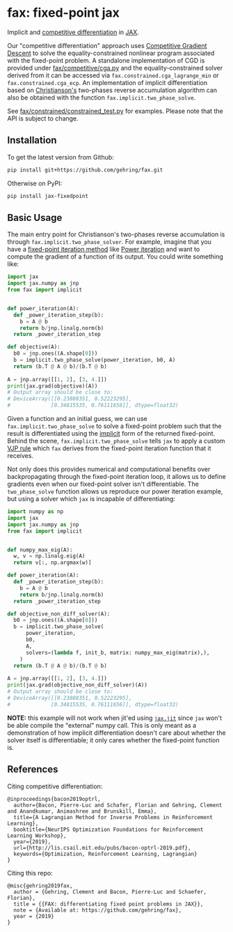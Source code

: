 # fax: fixed-point jax 

Implicit and [competitive differentiation](https://optrl2019.github.io/assets/accepted_papers/70.pdf) in [JAX](https://github.com/google/jax).

Our "competitive differentiation" approach uses [Competitive Gradient Descent](https://arxiv.org/abs/1905.12103) to solve the equality-constrained nonlinear program associated with the fixed-point problem. A standalone implementation of CGD is provided under [fax/competitive/cga.py](fax/competitive/cga.py) and the equality-constrained solver derived from it can be accessed via `fax.constrained.cga_lagrange_min` or `fax.constrained.cga_ecp`. An implementation of implicit differentiation based on [Christianson's](https://doi.org/10.1080/10556789408805572) two-phases reverse accumulation algorithm can also be obtained with the function `fax.implicit.two_phase_solve`.

See [fax/constrained/constrained_test.py](fax/constrained/constrained_test.py) for examples. Please note that the API is subject to change.

## Installation


To get the latest version from Github: 
```sh
pip install git+https://github.com/gehring/fax.git
```

Otherwise on PyPI:
```sh
pip install jax-fixedpoint
```
## Basic Usage
The main entry point for Christianson's two-phases reverse accumulation is through `fax.implicit.two_phase_solver`. For example, imagine that you have a [fixed-point iteration method](https://en.wikipedia.org/wiki/Fixed-point_iteration) like [Power iteration](https://en.wikipedia.org/wiki/Power_iteration) and want to compute the gradient of a function of its output. You could write something like: 
```python
import jax
import jax.numpy as jnp
from fax import implicit


def power_iteration(A):
  def _power_iteration_step(b):
    b = A @ b
    return b/jnp.linalg.norm(b)
  return _power_iteration_step

def objective(A):
  b0 = jnp.ones((A.shape[0]))
  b = implicit.two_phase_solve(power_iteration, b0, A)
  return (b.T @ A @ b)/(b.T @ b)
  
A = jnp.array([[1, 2], [3, 4.]])
print(jax.grad(objective)(A))
# Output array should be close to:
# DeviceArray([[0.23888351, 0.52223295],
#             [0.34815535, 0.76111656]], dtype=float32)
```
Given a function and an initial guess, we can use `fax.implicit.two_phase_solve` to solve a fixed-point problem such that the result is differentiated using the [implicit](https://en.wikipedia.org/wiki/Implicit_function) form of the returned fixed-point. Behind the scene, `fax.implicit.two_phase_solve` tells `jax` to apply a custom [VJP rule](https://jax.readthedocs.io/en/latest/jax.html#jax.vjp) which `fax` derives from the fixed-point iteration function that it receives.

Not only does this provides numerical and computational benefits over backpropagating through the fixed-point iteration loop, it allows us to define gradients even when our fixed-point solver isn't differentiable. The `two_phase_solve` function allows us reproduce our power iteration example, but using a solver which `jax` is incapable of differentiating:

```python
import numpy as np
import jax
import jax.numpy as jnp
from fax import implicit


def numpy_max_eig(A):
  w, v = np.linalg.eig(A)
  return v[:, np.argmax(w)]

def power_iteration(A):
  def _power_iteration_step(b):
    b = A @ b
    return b/jnp.linalg.norm(b)
  return _power_iteration_step

def objective_non_diff_solver(A):
  b0 = jnp.ones((A.shape[0]))
  b = implicit.two_phase_solve(
      power_iteration,
      b0,
      A,
      solvers=(lambda f, init_b, matrix: numpy_max_eig(matrix),),
    )
  return (b.T @ A @ b)/(b.T @ b)
  
A = jnp.array([[1, 2], [3, 4.]])
print(jax.grad(objective_non_diff_solver)(A))
# Output array should be close to:
# DeviceArray([[0.23888351, 0.52223295],
#             [0.34815535, 0.76111656]], dtype=float32)
```

**NOTE:** this example will not work when jit'ed using [`jax.jit`](https://jax.readthedocs.io/en/latest/jax.html#jax.jit) since `jax` won't be able compile the "external" numpy call. This is only meant as a demonstration of how implicit differentiation doesn't care about whether the solver itself is differentiable; it only cares whether the fixed-point function is.

## References

Citing competitive differentiation:

```
@inproceedings{bacon2019optrl,
  author={Bacon, Pierre-Luc and Schafer, Florian and Gehring, Clement and Anandkumar, Animashree and Brunskill, Emma},
  title={A Lagrangian Method for Inverse Problems in Reinforcement Learning},
  booktitle={NeurIPS Optimization Foundations for Reinforcement Learning Workshop},
  year={2019},
  url={http://lis.csail.mit.edu/pubs/bacon-optrl-2019.pdf},
  keywords={Optimization, Reinforcement Learning, Lagrangian}
}
```

Citing this repo:

```
@misc{gehring2019fax,
  author = {Gehring, Clement and Bacon, Pierre-Luc and Schaefer, Florian},
  title = {{FAX: differentiating fixed point problems in JAX}},
  note = {Available at: https://github.com/gehring/fax},
  year = {2019}
}
```
